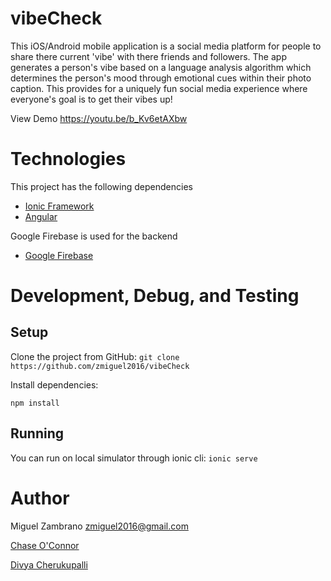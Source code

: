# vibeCheck
This iOS/Android mobile application is a social media platform for people to share there current 'vibe' with there friends and followers. The app generates a person's vibe based on a language analysis algorithm which determines the person's mood through emotional cues within their photo caption. This provides for a uniquely fun social media experience where everyone's goal is to get their vibes up!

View Demo https://youtu.be/b_Kv6etAXbw

# Technologies
This project has the following dependencies
* [Ionic Framework](https://ionicframework.com/)
* [Angular](https://angular.io/)

Google Firebase is used for the backend
* [Google Firebase](https://firebase.google.com/)


# Development, Debug, and Testing
## Setup

Clone the project from GitHub:
`git clone https://github.com/zmiguel2016/vibeCheck`

Install dependencies:

`npm install`

## Running


You can run on local simulator through ionic cli:
`ionic serve`

# Author

Miguel Zambrano [zmiguel2016@gmail.com](mailto:zmiguel2016@gmail.com)

[Chase O'Connor](https://github.com/chaseoconnor)

[Divya Cherukupalli](https://github.com/DivyaCherukupalli2000)
